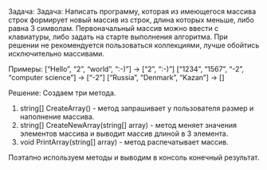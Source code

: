Задача: Задача: Написать программу, которая из имеющегося массива строк формирует новый массив из строк, длина которых меньше, либо равна 3 символам. Первоначальный массив можно ввести с клавиатуры, либо задать на старте выполнения алгоритма. При решении не рекомендуется пользоваться коллекциями, лучше обойтись исключительно массивами.

Примеры:
[“Hello”, “2”, “world”, “:-)”] → [“2”, “:-)”]
[“1234”, “1567”, “-2”, “computer science”] → [“-2”]
[“Russia”, “Denmark”, “Kazan”] → []

Решение:
Создаем три метода.
1. string[] CreateArray() - метод запрашивает у пользователя размер и наполнение массива.
2. string[] CreateNewArray(string[] array) - метод меняет значения элементов массива и выводит массив длиной в 3 элемента.
3. void PrintArray(string[] array) - метод распечатывает массив.

Поэтапно используем методы и выводим в консоль конечный результат.